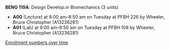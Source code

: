 **BENG 119A**: Design Develop.in Biomechanics (3 units)

- **A00** (Lecture) at 8:00 am–8:50 am on Tuesday at PFBH 226 by Wheeler, Bruce Christopher (A13236281)
- **A01** (Lab) at 9:00 am–9:50 am on Tuesday at PFBH 108 by Wheeler, Bruce Christopher (A13236281)

[Enrollment numbers over time](./BENG119A.tsv)
